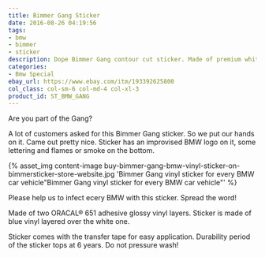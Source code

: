 ```yaml
---
title: Bimmer Gang Sticker
date: 2016-08-26 04:19:56
tags:
- bmw
- bimmer
- sticker
description: Dope Bimmer Gang contour cut sticker. Made of premium white and blue ORACAL vinyls. Sticker has a bmw logo, lettering and some flames.
categories:
- Bmw Special
ebay_url: https://www.ebay.com/itm/193392625800
col_class: col-sm-6 col-md-4 col-xl-3
product_id: ST_BMW_GANG
---
```


Are you part of the Gang?

<!-- more -->

A lot of customers asked for this Bimmer Gang sticker. So we put our hands on it. Came out pretty nice. Sticker has an improvised BMW logo on it, some lettering and flames or smoke on the bottom.

{% asset_img content-image buy-bimmer-gang-bmw-vinyl-sticker-on-bimmersticker-store-website.jpg 'Bimmer Gang vinyl sticker for every BMW car vehicle"Bimmer Gang vinyl sticker for every BMW car vehicle"' %}

Please help us to infect ecery BMW with this sticker. Spread the word!

Made of two ORACAL® 651 adhesive glossy vinyl layers. Sticker is made of blue vinyl layered over the white one.

Sticker comes with the transfer tape for easy application. Durability period of the sticker tops at 6 years. Do not pressure wash!
